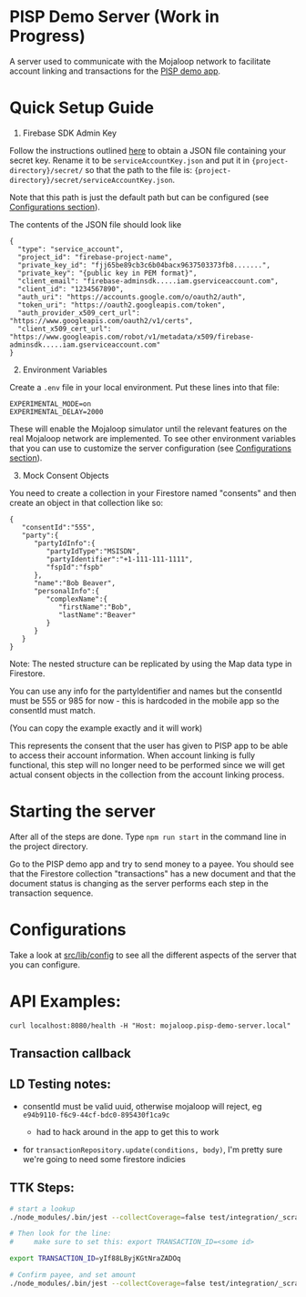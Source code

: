 # PISP Demo Server (Work in Progress)

A server used to communicate with the Mojaloop network to facilitate account linking and transactions for the [PISP demo app](https://github.com/mojaloop/pisp-demo-app-flutter).

# Quick Setup Guide

1. Firebase SDK Admin Key

Follow the instructions outlined [here](https://firebase.google.com/docs/admin/setup) to obtain a JSON file containing your secret key.
Rename it to be `serviceAccountKey.json` and put it in `{project-directory}/secret/` so that the path to the file is: `{project-directory}/secret/serviceAccountKey.json`.

Note that this path is just the default path but can be configured (see [Configurations section](#configurations)).

The contents of the JSON file should look like
```
{
  "type": "service_account",
  "project_id": "firebase-project-name",
  "private_key_id": "fjj65be89cb3c6b04bacx9637503373fb8.......",
  "private_key": "{public key in PEM format}",
  "client_email": "firebase-adminsdk.....iam.gserviceaccount.com",
  "client_id": "1234567890",
  "auth_uri": "https://accounts.google.com/o/oauth2/auth",
  "token_uri": "https://oauth2.googleapis.com/token",
  "auth_provider_x509_cert_url": "https://www.googleapis.com/oauth2/v1/certs",
  "client_x509_cert_url": "https://www.googleapis.com/robot/v1/metadata/x509/firebase-adminsdk.....iam.gserviceaccount.com"
}
```

2. Environment Variables

Create a `.env` file in your local environment.
Put these lines into that file:
```
EXPERIMENTAL_MODE=on
EXPERIMENTAL_DELAY=2000
```
These will enable the Mojaloop simulator until the relevant features on the real Mojaloop network are implemented.
To see other environment variables that you can use to customize the server configuration (see [Configurations section](#configurations)).


3. Mock Consent Objects

You need to create a collection in your Firestore named "consents" and then create an object in that collection like so: 

```
{
   "consentId":"555",
   "party":{
      "partyIdInfo":{
         "partyIdType":"MSISDN",
         "partyIdentifier":"+1-111-111-1111",
         "fspId":"fspb"
      },
      "name":"Bob Beaver",
      "personalInfo":{
         "complexName":{
            "firstName":"Bob",
            "lastName":"Beaver"
         }
      }
   }
}
```

Note: The nested structure can be replicated by using the Map data type in Firestore.

You can use any info for the partyIdentifier and names but the consentId must be 555 or 985 for now - this is hardcoded in the mobile app so the consentId must match.

(You can copy the example exactly and it will work)

This represents the consent that the user has given to PISP app to be able to access their account information. When account linking is fully functional, this step will no longer need to be performed since we will get actual consent objects in the collection from the account linking process.

# Starting the server

After all of the steps are done. Type `npm run start` in the command line in the project directory.

Go to the PISP demo app and try to send money to a payee. You should see that the Firestore collection "transactions" has a new document and that the document status is changing as the server performs each step in the transaction sequence.

# Configurations

Take a look at [src/lib/config](https://github.com/mojaloop/pisp-demo-server/blob/master/src/lib/config.ts) to see all the different aspects of the server that you can configure.


# API Examples:

```
curl localhost:8080/health -H "Host: mojaloop.pisp-demo-server.local"
```


## Transaction callback

## LD Testing notes:

- consentId must be valid uuid, otherwise mojaloop will reject, eg `e94b9110-f6c9-44cf-bdc0-895430f1ca9c`
   - had to hack around in the app to get this to work

- for `transactionRepository.update(conditions, body)`, I'm pretty sure we're going to need some firestore indicies


## TTK Steps:

```bash
# start a lookup
./node_modules/.bin/jest --collectCoverage=false test/integration/_scratch_01_party_lookup.test.ts

# Then look for the line:
#     make sure to set this: export TRANSACTION_ID=<some id>

export TRANSACTION_ID=yIf88LByjKGtNraZADOq

# Confirm payee, and set amount
./node_modules/.bin/jest --collectCoverage=false test/integration/_scratch_02_payment_confirmation.test.ts
```
